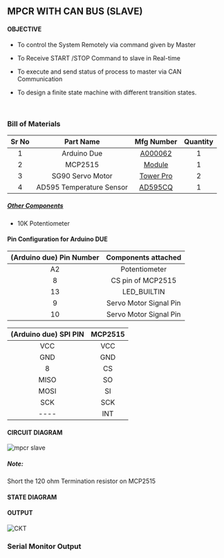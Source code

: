 ## MPCR WITH CAN BUS (SLAVE)

#### OBJECTIVE

* To control the System Remotely via command given by Master

* To Receive START /STOP Command to slave in Real-time

* To execute and send status of process to master via CAN Communication

* To design a finite state machine with different transition states.

  ​

### Bill of Materials

| Sr No |        Part Name         |                Mfg Number                | Quantity |
| :---: | :----------------------: | :--------------------------------------: | :------: |
|   1   |       Arduino Due        | [A000062](https://www.digikey.in/en/products/detail/arduino/A000062/3712582) |    1     |
|   2   |         MCP2515          | [Module](https://robu.in/product/mcp2515-can-module-tja1050-receiver-spi-51-single-chip-program-routine-arduino/) |    1     |
|   3   |     SG90 Servo Motor     | [Tower Pro](https://robu.in/product/towerpro-sg90-9g-mini-servo-9-gram/) |    2     |
|   4   | AD595 Temperature Sensor | [AD595CQ](https://www.mouser.in/ProductDetail/Analog-Devices/AD595CQ?qs=NmRFExCfTkE1OIHqsmCkzA==&gclid=CjwKCAiA24SPBhB0EiwAjBgkht3R9hyDv5shnj4hVRNFAq1XslBKKGMqvHrZvV37td0DHUcNmQ7H2hoC7mgQAvD_BwE) |    1     |

##### <u>Other Components</u>

* 10K Potentiometer

#### Pin Configuration for Arduino DUE

| (Arduino due) Pin Number |  Components attached   |
| :----------------------: | :--------------------: |
|            A2            |     Potentiometer      |
|            8             |   CS pin of MCP2515    |
|            13            |      LED_BUILTIN       |
|            9             | Servo Motor Signal Pin |
|            10            | Servo Motor Signal Pin |

| (Arduino due) SPI PIN | MCP2515 |
| :-------------------: | :-----: |
|          VCC          |   VCC   |
|          GND          |   GND   |
|           8           |   CS    |
|         MISO          |   SO    |
|         MOSI          |   SI    |
|          SCK          |   SCK   |
|         ----          |   INT   |

#### CIRCUIT DIAGRAM

![mpcr slave](https://user-images.githubusercontent.com/95620523/149564383-c9ad05ac-30ad-4b43-978b-128c85e6290d.jpeg)

##### Note: 
 Short the 120 ohm Termination resistor on MCP2515



#### STATE DIAGRAM



#### OUTPUT

![CKT](https://user-images.githubusercontent.com/95620523/149564391-758f4083-f900-4975-bd86-2d6bbe480985.jpeg)



### Serial Monitor Output

